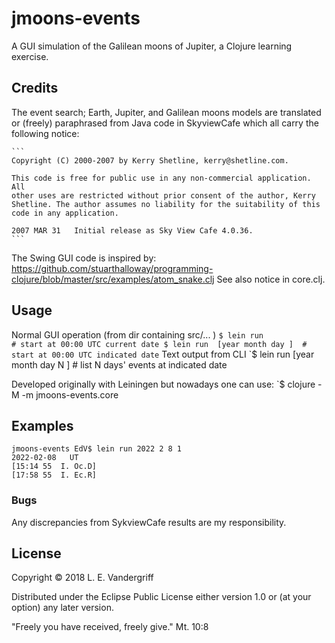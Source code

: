# jmoons-events

A GUI simulation of the Galilean moons of Jupiter, a Clojure learning
exercise.


## Credits

The event search; Earth, Jupiter, and Galilean moons models are
translated or (freely) paraphrased from Java code in SkyviewCafe
which all carry the following notice:

    ```
    Copyright (C) 2000-2007 by Kerry Shetline, kerry@shetline.com.

    This code is free for public use in any non-commercial application. All
    other uses are restricted without prior consent of the author, Kerry
    Shetline. The author assumes no liability for the suitability of this
    code in any application.

    2007 MAR 31   Initial release as Sky View Cafe 4.0.36.
    ```

The Swing GUI code is inspired by:
   https://github.com/stuarthalloway/programming-clojure/blob/master/src/examples/atom_snake.clj
See also notice in  core.clj.


## Usage

Normal GUI operation  (from dir containing  src/... )
    ```
    $ lein run                     # start at 00:00 UTC current date
    $ lein run  [year month day ]  # start at 00:00 UTC indicated date
    ```
Text output from CLI
    `$ lein run  [year month day N ]  # list N days' events at indicated date

Developed originally with Leiningen but nowadays one can use:
    `$ clojure -M -m jmoons-events.core


## Examples
   ```
   jmoons-events EdV$ lein run 2022 2 8 1
2022-02-08   UT
[15:14 55  I. Oc.D]
[17:58 55  I. Ec.R]
   ```

### Bugs
Any discrepancies from SykviewCafe results are my responsibility.

## License

Copyright © 2018   L. E. Vandergriff

Distributed under the Eclipse Public License either version 1.0 or (at
your option) any later version.

"Freely you have received, freely give." Mt. 10:8


